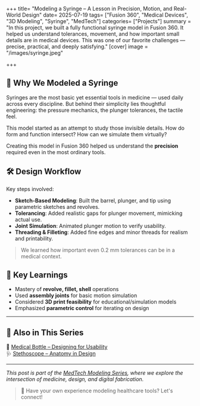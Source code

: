 +++
title= "Modeling a Syringe – A Lesson in Precision, Motion, and Real-World Design"
date= 2025-07-19
tags= ["Fusion 360", "Medical Devices", "3D Modeling", "Syringe", "MedTech"]
categories= ["Projects"]
summary = "In this project, we built a fully functional syringe model in Fusion 360. It helped us understand tolerances, movement, and how important small details are in medical devices. This was one of our favorite challenges — precise, practical, and deeply satisfying."
[cover]
  image = "/images/syringe.jpeg"


+++

## 💭 Why We Modeled a Syringe

Syringes are the most basic yet essential tools in medicine — used daily across every discipline. But behind their simplicity lies thoughtful engineering: the pressure mechanics, the plunger tolerances, the tactile feel.

This model started as an attempt to study those invisible details. How do form and function intersect? How can we simulate them virtually?

Creating this model in Fusion 360 helped us understand the **precision** required even in the most ordinary tools.

## 🛠️ Design Workflow

Key steps involved:
- **Sketch-Based Modeling**: Built the barrel, plunger, and tip using parametric sketches and revolves.
- **Tolerancing**: Added realistic gaps for plunger movement, mimicking actual use.
- **Joint Simulation**: Animated plunger motion to verify usability.
- **Threading & Filleting**: Added fine edges and minor threads for realism and printability.



> We learned how important even 0.2 mm tolerances can be in a medical context.

## 🧠 Key Learnings

- Mastery of **revolve, fillet, shell** operations
- Used **assembly joints** for basic motion simulation
- Considered **3D print feasibility** for educational/simulation models
- Emphasized **parametric control** for iterating on design

---

## 🔄 Also in This Series

🧴 [Medical Bottle – Designing for Usability](../medical_bottle)  
🩺 [Stethoscope – Anatomy in Design](../stethoscope-design/)

---

_This post is part of the [MedTech Modeling Series](..), where we explore the intersection of medicine, design, and digital fabrication._

> 💬 Have your own experience modeling healthcare tools? Let's connect!
